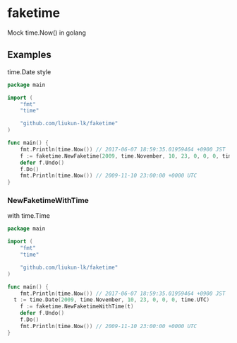 # faketime
Mock time.Now() in golang

## Examples

time.Date style

```go
package main

import (
	"fmt"
	"time"

	"github.com/liukun-lk/faketime"
)

func main() {
	fmt.Println(time.Now()) // 2017-06-07 18:59:35.01959464 +0900 JST
	f := faketime.NewFaketime(2009, time.November, 10, 23, 0, 0, 0, time.UTC)
	defer f.Undo()
	f.Do()
	fmt.Println(time.Now()) // 2009-11-10 23:00:00 +0000 UTC
}
```

### NewFaketimeWithTime

with time.Time

```go
package main

import (
	"fmt"
	"time"

	"github.com/liukun-lk/faketime"
)

func main() {
	fmt.Println(time.Now()) // 2017-06-07 18:59:35.01959464 +0900 JST
  t := time.Date(2009, time.November, 10, 23, 0, 0, 0, time.UTC)
	f := faketime.NewFaketimeWithTime(t)
	defer f.Undo()
	f.Do()
	fmt.Println(time.Now()) // 2009-11-10 23:00:00 +0000 UTC
}
```
